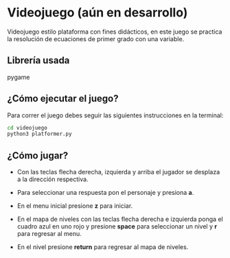 # Videojuego (aún en desarrollo)
Videojuego estilo plataforma con fines didácticos, en este juego se practica la resolución de ecuaciones de primer grado con una variable.

## Librería usada
pygame

## ¿Cómo ejecutar el juego?
 Para correr el juego debes seguir las siguientes instrucciones en la terminal:
```sh
cd videojuego
python3 platformer.py
```

## ¿Cómo jugar?

- Con las teclas flecha derecha, izquierda y arriba el jugador se desplaza a la dirección respectiva.

- Para seleccionar una respuesta pon el personaje y presiona **a**.

- En el menu inicial presione **z**  para iniciar.

- En el mapa de niveles con las teclas flecha derecha e izquierda ponga el cuadro azul en uno rojo y presione **space** para seleccionar un nivel y **r** para regresar al menu.

- En el nivel presione **return** para regresar al mapa de niveles.
